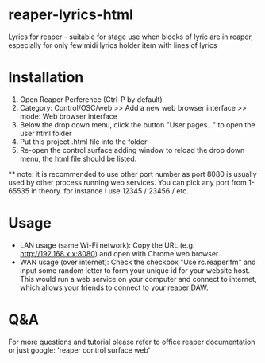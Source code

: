 # reaper-lyrics-html
Lyrics for reaper - suitable for stage use when blocks of lyric are in reaper, especially for only few midi lyrics holder item with lines of lyrics


# Installation
1. Open Reaper Perference (Ctrl-P by default)
2. Category: Control/OSC/web >> Add a new web browser interface >> mode: Web browser interface
3. Below the drop down menu, click the button "User pages..." to open the user html folder
4. Put this project .html file into the folder
5. Re-open the control surface adding window to reload the drop down menu, the html file should be listed.

** note: it is recommended to use other port number as port 8080 is usually used by other process running web services. You can pick any port from 1-65535 in theory. for instance I use 12345 / 23456 / etc.


# Usage
- LAN usage (same Wi-Fi network): Copy the URL (e.g. http://192.168.x.x:8080) and open with Chrome web browser.
- WAN usage (over internet): Check the checkbox "Use rc.reaper.fm" and input some random letter to form your unique id for your website host. This would run a web service on your computer and connect to internet, which allows your friends to connect to your reaper DAW.


 # Q&A

 For more questions and tutorial please refer to office reaper documentation or just google: 'reaper control surface web'
